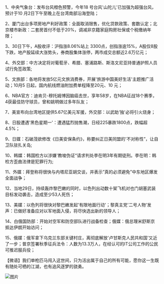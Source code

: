 1、中央气象台：发布台风橙色预警，今年18 号台风'山陀儿'已加强为超强台风，预计于10 月2日下午至晚上在台湾南部沿海登陆；

2、厦门出台多项房地产利好政策：全面取消限售，优化贷款政策、套数认定；北京楼市新政：二套房首付不低于20%，调减非京籍家庭购房社保或个税缴纳年限；

3、30日下午，A股收评：沪指涨8.06%站上 3300点，创指涨逾15%，A股仅8股下跌，地产股延续大涨势头，券商股集体涨停，两市成交总额近2.6万亿元；

4、外交部：中方决定将对葡萄牙、希腊、塞浦路斯、斯洛文尼亚持普通护照人员试行免签政策;

5、文旅部：各地将发放5亿元文旅消费券，开展'旅游中国美好生活'主题推广活动；10月5 日起，国内航线燃油附加费单程降至20元、10 元；

6、NBA官方：迪肯贝-穆托姆博因脑癌去世，享年58岁，在NBA征战18个赛季，4获最佳防守球员，曾和姚明做过多年队友；

7、美宣布向台湾地区提供5.67亿美元军援，外交部：以武助'独'必将引火烧身；

8、日股遭遇'黑色星期一'：遭遇猛烈抛售潮，日经225暴跌1800点，跌幅超4.5%；

9、日媒：石破茂欲修改《日美安保条约》，称要纠正日美同盟的'不对称性”，让自卫队驻扎关岛;

10、韩媒：韩国检方以涉嫌'教唆伪证“请求判处李在明3年有期徒刑。李在明：韩检方歪曲法律是犯罪行为;

11、外媒：拜登称将很快与内塔尼亚胡交谈，并表示”真的必须避免”中东地区爆发全面战争；

12、当地29日，持续轰炸黎巴嫩的同时，以色列出动数十架飞机对也门胡塞武装目标发动袭击，造成至少53人死伤；

13、美媒：以色列将很快对黎巴嫩发起'有限地面行动'；黎真主党'二号人物'发声：已做好准备应对以军地面入侵，将尽快选出新的领导人；

14、白俄国防部：开始对空军和防空部队进行战备检查；俄媒：俄总理米舒斯京抵达伊朗开始访问；

15、俄媒：俄军拿下乌克兰东部关键村庄，离彻底解放'卢甘斯克人民共和国'又近了一步；普京签署秋季征兵法令：人数为13.3万人，在经认可的IT公司工作的公民可推迟服兵役；

【微语】我们单枪匹马闯入这世间，只为活出属于自己的所有可能，愿你这一生既有随处可栖的江湖，也有追风逐梦的骁勇。

![图片](https://api.03c3.cn/api/zb)
